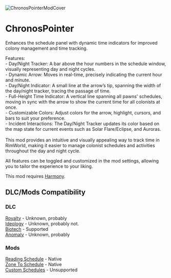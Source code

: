 ![ChronosPointerModCover](https://github.com/user-attachments/assets/0927c299-504b-43ac-a40b-8405e2c4793e)
<h1>ChronosPointer</h1>

Enhances the schedule panel with dynamic time indicators for improved colony management and time tracking.

  Features:<br>
    - Day/Night Tracker: A bar above the hour numbers in the schedule window, visually representing day and night cycles.<br>
    - Dynamic Arrow: Moves in real-time, precisely indicating the current hour and minute.<br>
    - Day/Night Indicator: A small line at the arrow’s tip, spanning the width of the day/night tracker, tracing the passage of time.<br>
    - Full-Height Time Indicator: A vertical line spanning all pawns' schedules, moving in sync with the arrow to show the current time for all colonists at once.<br>
    - Customizable Colors: Adjust colors for the arrow, highlight, cursors, and bars to suit your preference.<br>
    - Incident Interactions: The Day/Night Tracker updates its color based on the map state for current events such as Solar Flare/Eclipse, and Auroras.<br>
<br>
  This mod provides an intuitive and visually appealing way to track time in RimWorld, making it easier to manage colonist schedules and activities throughout the day and night cycle.

  All features can be toggled and customized in the mod settings, allowing you to tailor the experience to your liking.
  
This mod requires [Harmony](https://steamcommunity.com/workshop/filedetails/?id=2009463077).

<h2>DLC/Mods Compatibility</h2>

<h3>DLC</h3>

[Royalty](https://rimworldgame.com/royalty/) - Unknown, probably<br>
[Ideology](https://rimworldgame.com/ideology/) - Unknown, probably not.<br>
[Biotech](https://rimworldgame.com/biotech/) - Supported<br>
[Anomaly](https://rimworldgame.com/anomaly/) - Unknown, probably<br>

<h3>Mods</h3>

[Reading Schedule](https://steamcommunity.com/sharedfiles/filedetails/?id=3367570241&searchtext=Schedule+cursor) - Native<br>
[Zone To Schedule](https://steamcommunity.com/sharedfiles/filedetails/?id=2436086611&searchtext=Zone+to+schedule) - Native<br>
[Custom Schedules](https://steamcommunity.com/sharedfiles/filedetails/?id=2717694491) - Unsupported<br>
